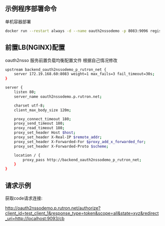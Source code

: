 ## 示例程序部署命令

单机容器部署

```sh
docker run --restart always -d --name oauth2nssodemo -p 8083:9096 registry.cn-beijing.aliyuncs.com/llaoj/oauth2:0.2.0
```

## 前置LB(NGINX)配置

oauth2nsso 服务前置负载均衡配置文件
根据自己情况修改

```sh
upstream backend_oauth2nssodemo_p_rutron_net {
    server 172.19.168.60:8083 weight=1 max_fails=3 fail_timeout=30s;
}

server {
    listen 80;
    server_name oauth2nssodemo.p.rutron.net;

    charset utf-8;
    client_max_body_size 120m;

    proxy_connect_timeout 180;
    proxy_send_timeout 180;
    proxy_read_timeout 180;
    proxy_set_header Host $host;
    proxy_set_header X-Real-IP $remote_addr;
    proxy_set_header X-Forwarded-For $proxy_add_x_forwarded_for;
    proxy_set_header X-Forwarded-Proto $scheme;

    location / {
        proxy_pass http://backend_oauth2nssodemo_p_rutron_net;
    }
}
```

## 请求示例

获取code请求连接:

http://oauth2nssodemo.p.rutron.net/authorize?client_id=test_client_1&response_type=token&scope=all&state=xyz&redirect_uri=http://localhost:9093/cb